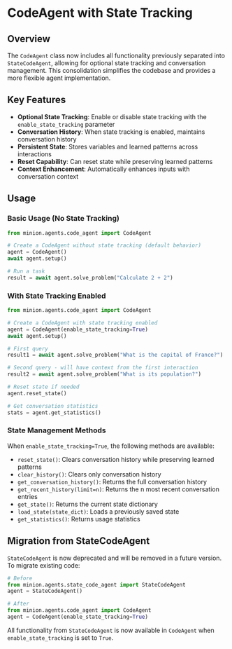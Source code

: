 # CodeAgent with State Tracking

## Overview

The `CodeAgent` class now includes all functionality previously separated into `StateCodeAgent`, allowing for optional state tracking and conversation management. This consolidation simplifies the codebase and provides a more flexible agent implementation.

## Key Features

- **Optional State Tracking**: Enable or disable state tracking with the `enable_state_tracking` parameter
- **Conversation History**: When state tracking is enabled, maintains conversation history
- **Persistent State**: Stores variables and learned patterns across interactions
- **Reset Capability**: Can reset state while preserving learned patterns
- **Context Enhancement**: Automatically enhances inputs with conversation context

## Usage

### Basic Usage (No State Tracking)

```python
from minion.agents.code_agent import CodeAgent

# Create a CodeAgent without state tracking (default behavior)
agent = CodeAgent()
await agent.setup()

# Run a task
result = await agent.solve_problem("Calculate 2 + 2")
```

### With State Tracking Enabled

```python
from minion.agents.code_agent import CodeAgent

# Create a CodeAgent with state tracking enabled
agent = CodeAgent(enable_state_tracking=True)
await agent.setup()

# First query
result1 = await agent.solve_problem("What is the capital of France?")

# Second query - will have context from the first interaction
result2 = await agent.solve_problem("What is its population?")

# Reset state if needed
agent.reset_state()

# Get conversation statistics
stats = agent.get_statistics()
```

### State Management Methods

When `enable_state_tracking=True`, the following methods are available:

- `reset_state()`: Clears conversation history while preserving learned patterns
- `clear_history()`: Clears only conversation history
- `get_conversation_history()`: Returns the full conversation history
- `get_recent_history(limit=n)`: Returns the n most recent conversation entries
- `get_state()`: Returns the current state dictionary
- `load_state(state_dict)`: Loads a previously saved state
- `get_statistics()`: Returns usage statistics

## Migration from StateCodeAgent

`StateCodeAgent` is now deprecated and will be removed in a future version. To migrate existing code:

```python
# Before
from minion.agents.state_code_agent import StateCodeAgent
agent = StateCodeAgent()

# After
from minion.agents.code_agent import CodeAgent
agent = CodeAgent(enable_state_tracking=True)
```

All functionality from `StateCodeAgent` is now available in `CodeAgent` when `enable_state_tracking` is set to `True`.